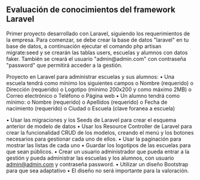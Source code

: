 <h2>Evaluación de conocimientos del framework Laravel</h2>
Primer proyecto desarrollado con Laravel, siguiendo los requerimientos de la empresa. Para comenzar, se debe crear la base de datos "laravel" 
en tu base de datos, a continuación ejecutar el comando
php artisan migrate:seed 
y se crearán las tablas users, escuelas y  alumnos con datos faker. 
También se creará el usuario "admin@admin.com" con contraseña "password" que permitirá acceder a la gestión.

Proyecto en Laravel para administrar escuelas y sus alumnos:
• Una escuela tendrá como mínimo los siguientes campos
    o Nombre (requerido)
    o Dirección (requerido)
    o Logotipo (mínimo 200x200 y como máximo 2MB)
    o Correo electrónico
    o Teléfono
    o Página web
• Un alumno tendrá como mínimo:
    o Nombre (requerido)
    o Apellidos (requerido)
    o Fecha de nacimiento (requerido)
    o Ciudad
    o Escuela (clave foranea a escuela)
    
• Usar las migraciones y los Seeds de Laravel para crear el esquema anterior de modelo de datos
• Usar los Resource Controller de Laravel para crear la funcionalidad CRUD de los modelos, creando el menú y los botones necesarios para gestionar cada uno de ellos.
• Usar la paginación para mostrar las listas de cada uno
• Guardar los logotipos de las escuelas para que sean públicos.
• Crear un usuario administrador que pueda entrar a la gestión y pueda administrar las escuelas y los alumnos, con usuario admin@admin.com y contraseña password.
• Utilizar un diseño Bootstrap para que sea adaptativo
• El diseño no será importante para la valoración.
